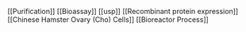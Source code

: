 [[Purification]]
[[Bioassay]]
[[usp]]
[[Recombinant protein expression]]
[[Chinese Hamster Ovary (Cho) Cells]]
[[Bioreactor Process]]

